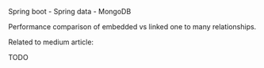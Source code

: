Spring boot - Spring data - MongoDB

Performance comparison of embedded vs linked one to many relationships.

Related to medium article: 

TODO